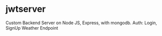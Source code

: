 # jwtserver
Custom Backend Server on Node JS, Express, with mongodb.
Auth: Login, SignUp
Weather Endpoint
